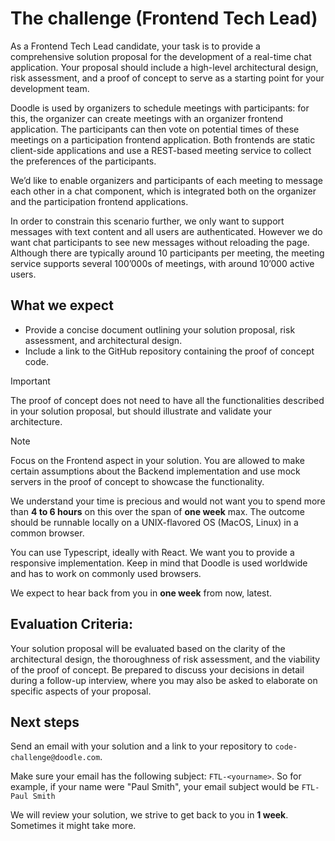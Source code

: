 # The challenge (Frontend Tech Lead)

As a Frontend Tech Lead candidate, your task is to provide a comprehensive solution proposal for the development of a real-time chat application. Your proposal should include a high-level architectural design, risk assessment, and a proof of concept to serve as a starting point for your development team.

Doodle is used by organizers to schedule meetings with participants: for this, the organizer can create meetings with an organizer frontend application. The participants can then vote on potential times of these meetings on a participation frontend application. Both frontends are static client-side applications and use a REST-based meeting service to collect the preferences of the participants.

We’d like to enable organizers and participants of each meeting to message each other in a chat component, which is integrated both on the organizer and the participation frontend applications.

In order to constrain this scenario further, we only want to support messages with text content and all users are authenticated. However we do want chat participants to see new messages without reloading the page. Although there are typically around 10 participants per meeting, the meeting service supports several 100’000s of meetings, with around 10’000 active users.

## What we expect

- Provide a concise document outlining your solution proposal, risk assessment, and architectural design.
- Include a link to the GitHub repository containing the proof of concept code.

> [!IMPORTANT]  
> The proof of concept does not need to have all the functionalities described in your solution proposal, but should illustrate and validate your architecture.

> [!NOTE]  
> Focus on the Frontend aspect in your solution. You are allowed to make certain assumptions about the Backend implementation and use mock servers in the proof of concept to showcase the functionality.

We understand your time is precious and would not want you to spend more than **4 to 6 hours** on this over the span of **one week** max. The outcome should be runnable locally on a UNIX-flavored OS (MacOS, Linux) in a common browser.

You can use Typescript, ideally with React. We want you to provide a responsive implementation. Keep in mind that Doodle is used worldwide and has to work on commonly used browsers.

We expect to hear back from you in **one week** from now, latest.

## Evaluation Criteria:

Your solution proposal will be evaluated based on the clarity of the architectural design, the thoroughness of risk assessment, and the viability of the proof of concept. Be prepared to discuss your decisions in detail during a follow-up interview, where you may also be asked to elaborate on specific aspects of your proposal.

## Next steps

Send an email with your solution and a link to your repository to `code-challenge@doodle.com`.

Make sure your email has the following subject: `FTL-<yourname>`. So for example, if your name were "Paul Smith",
your email subject would be `FTL-Paul Smith`

We will review your solution, we strive to get back to you in **1 week**. Sometimes it might take more.
